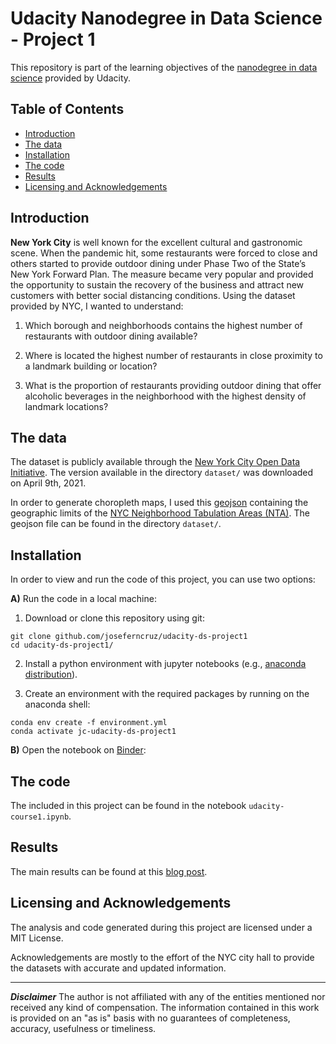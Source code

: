 # Udacity Nanodegree in Data Science - Project 1
This repository is part of the learning objectives of the [nanodegree in data science](https://www.udacity.com/course/data-scientist-nanodegree--nd025) provided by Udacity.


## Table of Contents

- [Introduction](#introuduction)
- [The data](#the-data)
- [Installation](#installation)
- [The code](#the-code)
- [Results](#results)
- [Licensing and Acknowledgements](#licensing-and-acknowledgements)

## Introduction

**New York City** is well known for the excellent cultural and gastronomic scene. When the pandemic hit, some restaurants were forced to close and others started to provide outdoor dining under Phase Two of the State’s New York Forward Plan. The measure became very popular and provided the opportunity to sustain the recovery of the business and attract new customers with better social distancing conditions. Using the dataset provided by NYC, I wanted to understand:

1. Which borough and neighborhoods contains the highest number of restaurants with outdoor dining available?

2. Where is located the highest number of restaurants in close proximity to a landmark building or location?

3. What is the proportion of restaurants providing outdoor dining that offer alcoholic beverages in the neighborhood with the highest density of landmark locations?


## The data

The dataset is publicly available through the [New York City Open Data Initiative](https://data.cityofnewyork.us/Transportation/Open-Restaurant-Applications/pitm-atqc). The version available in the directory `dataset/` was downloaded on April 9th, 2021.

In order to generate choropleth maps, I used this [geojson](https://data.beta.nyc/dataset/pediacities-nyc-neighborhoods) containing the geographic limits of the [NYC Neighborhood Tabulation Areas (NTA)](https://www1.nyc.gov/site/planning/data-maps/open-data/dwn-nynta.page). The geojson file can be found in the directory `dataset/`.


## Installation

In order to view and run the code of this project, you can use two options:

__A)__ Run the code in a local machine:

1. Download or clone this repository using git:
```
git clone github.com/joseferncruz/udacity-ds-project1
cd udacity-ds-project1/
```
2. Install a python environment with jupyter notebooks (e.g., [anaconda distribution](https://www.anaconda.com/products/individual)).

3. Create an environment with the required packages by running on the anaconda shell:
```
conda env create -f environment.yml
conda activate jc-udacity-ds-project1
```

__B)__ Open the notebook on [Binder](addlink):



## The code

The included in this project can be found in the notebook `udacity-course1.ipynb`.


## Results

The main results can be found at this [blog post]().


## Licensing and Acknowledgements

The analysis and code generated during this project are licensed under a MIT License.

Acknowledgements are mostly to the effort of the NYC city hall to provide the datasets with accurate and updated information.  



---
_**Disclaimer**_
 The author is not affiliated with any of the entities mentioned nor received any kind of compensation. The information contained in this work is provided on an "as is" basis with no guarantees of completeness, accuracy, usefulness or timeliness.
